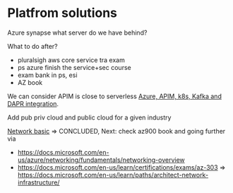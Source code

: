 # Platfrom solutions
<!-- I am here 1,2,3,4 concluded, with db add and files option commit 12/11 23:17  + 23:39-->

Azure synapse what server do we have behind?

What to do after?
- pluralsigh aws core service tra exam
- ps azure finish the service+sec course
- exam bank in ps, esi
- AZ book

We can consider APIM is close to serverless 
[Azure, APIM, k8s, Kafka and DAPR integration](../Azure/Azure-APIM-k8s-Kafkapubsub-and-DAPR-integration.md).


Add pub priv cloud and public cloud for a given industry

[Network basic](../Azure/Networking/basic.md) => CONCLUDED, 
Next: check az900 book and going further via 
+ https://docs.microsoft.com/en-us/azure/networking/fundamentals/networking-overview
+ https://docs.microsoft.com/en-us/learn/certifications/exams/az-303 => https://docs.microsoft.com/en-us/learn/paths/architect-network-infrastructure/
